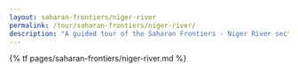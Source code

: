 ```yaml
---
layout: saharan-frontiers/niger-river
permalink: /tour/saharan-frontiers/niger-river/
description: "A guided tour of the Saharan Frontiers - Niger River section of Northwestern University's Block Museum exhibition of Caravans of Gold."
---
```

{% tf pages/saharan-frontiers/niger-river.md %}
